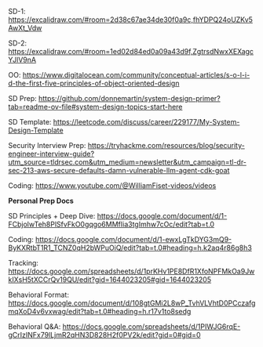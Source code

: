 SD-1: https://excalidraw.com/#room=2d38c67ae34de30f0a9c,fhYDPQ24oUZKv5AwXt_Vdw

SD-2: https://excalidraw.com/#room=1ed02d84ed0a09a43d9f,ZgtrsdNwxXEXagcYJlV9nA

OO: https://www.digitalocean.com/community/conceptual-articles/s-o-l-i-d-the-first-five-principles-of-object-oriented-design

SD Prep: https://github.com/donnemartin/system-design-primer?tab=readme-ov-file#system-design-topics-start-here

SD Template: https://leetcode.com/discuss/career/229177/My-System-Design-Template

Security Interview Prep: https://tryhackme.com/resources/blog/security-engineer-interview-guide?utm_source=tldrsec.com&utm_medium=newsletter&utm_campaign=tl-dr-sec-213-aws-secure-defaults-damn-vulnerable-llm-agent-cdk-goat

Coding: https://www.youtube.com/@WilliamFiset-videos/videos

**Personal Prep Docs**

SD Principles + Deep Dive: https://docs.google.com/document/d/1-FCbjolwTeh8PlSfvFkO0gqgo6MMfIia3tgImhw7cOc/edit?tab=t.0

Coding: https://docs.google.com/document/d/1-ewxLgTkDYG3mQ9-ByKXRtbT1R1_TCNZ0qH2bWPuOiQ/edit?tab=t.0#heading=h.k2aq4r86g8h3

Tracking: https://docs.google.com/spreadsheets/d/1prKHv1PE8DfR1XfoNPFMkOa9JwkIXsH5tXCCrQv19QU/edit?gid=1644023205#gid=1644023205

Behavioral Format: https://docs.google.com/document/d/108gtGMi2L8wP_TvhVLVhtD0PCczafgmqXoD4v6vxwag/edit?tab=t.0#heading=h.r17v1to8sedg

Behavioral Q&A: https://docs.google.com/spreadsheets/d/1PIWJG6rqE-gCrIzINFx79lLjmR2qHN3D828H2f0PV2k/edit?gid=0#gid=0

